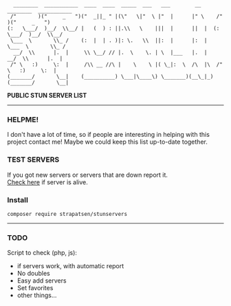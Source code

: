 ``` 
  ________  ___________  ____  ____  _____  ___   ___        __      ________  ___________
 /"       )("     _   ")("  _||_ " |(\"   \|"  \ |"  |      |" \    /"       )("     _   ") 
(:   \___/  )__/  \\__/ |   (  ) : ||.\\   \    |||  |      ||  |  (:   \___/  )__/  \\__/  
 \___  \       \\_ /    (:  |  | . )|: \.   \\  ||:  |      |:  |   \___  \       \\_ /     
  __/  \\      |.  |     \\ \__/ // |.  \    \. | \  |___   |.  |    __/  \\      |.  |     
 /" \   :)     \:  |     /\\ __ //\ |    \    \ |( \_|:  \  /\  |\  /" \   :)     \:  |     
(_______/       \__|    (__________) \___|\____\) \_______)(__\_|_)(_______/       \__|     
```
 <b>PUBLIC STUN SERVER LIST</b>
________

### HELPME!
I don't have a lot of time, so if people are interesting in helping with this project contact me!
Maybe we could keep this list up-to-date together.

### TEST SERVERS
If you got new servers or servers that are down report it. <br>
[Check here](https://webrtc.github.io/samples/src/content/peerconnection/trickle-ice/) if server is alive.

### Install
```
composer require strapatsen/stunservers
```

________
### TODO
Script to check (php, js):
 - if servers work, with automatic report
 - No doubles
 - Easy add servers
 - Set favorites
 - other things...


